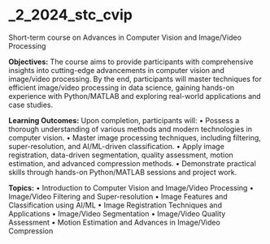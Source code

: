# _2_2024_stc_cvip
Short-term course on Advances in Computer Vision and Image/Video Processing

**Objectives:**
The course aims to provide participants with comprehensive insights into cutting-edge advancements in computer vision and image/video processing. By the end, participants will master techniques for efficient image/video processing in data science, gaining hands-on experience with Python/MATLAB and exploring real-world applications and case studies.

**Learning Outcomes:**
Upon completion, participants will:
•	Possess a thorough understanding of various methods and modern technologies in computer vision.
•	Master image processing techniques, including filtering, super-resolution, and AI/ML-driven classification.
•	Apply image registration, data-driven segmentation, quality assessment, motion estimation, and advanced compression methods.
•	Demonstrate practical skills through hands-on Python/MATLAB sessions and project work.

**Topics:**
•	Introduction to Computer Vision and Image/Video Processing
•	Image/Video Filtering and Super-resolution
•	Image Features and Classification using AI/ML
•	Image Registration Techniques and Applications
•	Image/Video Segmentation
•	Image/Video Quality Assessment
•	Motion Estimation and Advances in Image/Video Compression
